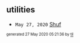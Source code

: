 ## utilities


* <code>May 27, 2020</code> [Shuf](2020-05-27T05-20-57-shuf.md)

<sup><sub>generated 27 May 2020 05:21:36 by <a href='https://github.com/senorprogrammer/til'>til</a></sub></sup>
